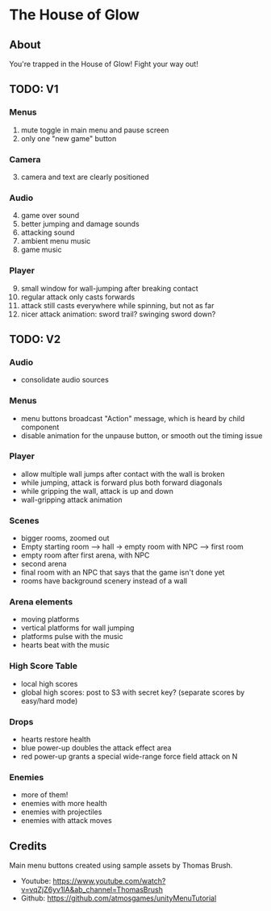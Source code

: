 # The House of Glow

## About

You're trapped in the House of Glow! Fight your way out!

## TODO: V1

### Menus

1. mute toggle in main menu and pause screen
2. only one "new game" button

### Camera

3. camera and text are clearly positioned

### Audio

4. game over sound
5. better jumping and damage sounds
6. attacking sound
7. ambient menu music
8. game music

### Player

9. small window for wall-jumping after breaking contact
10. regular attack only casts forwards
11. attack still casts everywhere while spinning, but not as far
12. nicer attack animation: sword trail? swinging sword down?

## TODO: V2

### Audio

- consolidate audio sources

### Menus

- menu buttons broadcast "Action" message, which is heard by child component
- disable animation for the unpause button, or smooth out the timing issue

### Player

- allow multiple wall jumps after contact with the wall is broken
- while jumping, attack is forward plus both forward diagonals
- while gripping the wall, attack is up and down
- wall-gripping attack animation

### Scenes

- bigger rooms, zoomed out
- Empty starting room --> hall -> empty room with NPC --> first room
- empty room after first arena, with NPC
- second arena
- final room with an NPC that says that the game isn't done yet
- rooms have background scenery instead of a wall

### Arena elements

- moving platforms
- vertical platforms for wall jumping
- platforms pulse with the music
- hearts beat with the music

### High Score Table

- local high scores
- global high scores: post to S3 with secret key? (separate scores by easy/hard mode)

### Drops

- hearts restore health
- blue power-up doubles the attack effect area
- red power-up grants a special wide-range force field attack on N

### Enemies

- more of them!
- enemies with more health
- enemies with projectiles
- enemies with attack moves

## Credits

Main menu buttons created using sample assets by Thomas Brush.

- Youtube: https://www.youtube.com/watch?v=vqZjZ6yv1lA&ab_channel=ThomasBrush
- Github: https://github.com/atmosgames/unityMenuTutorial
